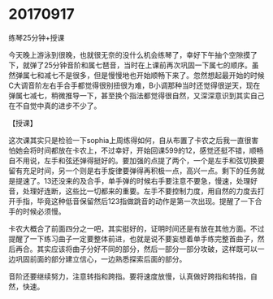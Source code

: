 # 20170917

练琴25分钟+授课

今天晚上游泳到很晚，也就很无奈的没什么机会练琴了，幸好下午抽个空隙摸了下，就弹了25分钟音阶和属七琶音，当时在上课前再次巩固一下属七的顺序。虽然弹属七和减七不是很多，但是慢慢地也开始顺畅下来了。忽然想起最开始的时候C大调音阶左右手合手都觉得很别扭很为难，B小调那种当时还觉得很逆天，现在弹属七减七，稍微推导一下，甚至换个指法都觉得很自然，又深深意识到其实自己在不自觉中真的进步不少了。

【授课】

这次课其实只是检验一下sophia上周练得如何，自从布置了卡农之后我一直很害怕她会将时间都放在卡农上，不过幸好，开始回课599的12，感觉还挺不错，顺畅自不用说，左手和弦还弹得挺好的。要加强的点提了两个，一个是左手和弦切换要留有充足时间，另一个则是右手旋律要弹得再积极一点，高兴一点。剩下的任务就是提速了。13还没来的及合手，单手弹的时候右手要注意不要急，慢速，处理好音，处理好连断，这些比一切都来的重要。左手不要控制力度，用自然的力度去打开手指，毕竟这种低音保留然后123指做跳音的动作是第一次出现。提醒了一下合手的时候必须慢。

卡农大概合了前面四分之一吧，其实挺好的，证明时间还是有放在其他方面。不过提醒了一下练习曲子一定要整体前进，也就是说不要妄想着单手练完整首曲子，然后再合。其实应该将曲子分好不同的部分，然后一部分一部分攻破，这样既可以一边巩固前面的部分建立信心，一边熟悉探索后面的部分。

音阶还要继续努力，注意转指和跨指。要将速度放慢，认真做好跨指和转指，自然，快速。
